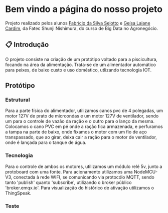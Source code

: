 # Bem vindo a página do nosso projeto

Projeto realizado pelos alunos [Fabrício da Silva Selotto](https://gitlab.com/Selotto) e [Geísa Laiane Cardim](https://gitlab.com/geisa), da Fatec Shunji Nishimura, do curso de Big Data no Agronegócio.

## 📋 Introdução

O projeto consiste na criação de um protótipo voltado para a piscicultura, focando na área da alimentação. Trata-se de um alimentador automático para peixes, de baixo custo e uso doméstico, utlizando tecnologia IOT.

## Protótipo
### Estrutural

Para a parte física do alimentador, utilizamos canos pvc de 4 polegadas, um motor 127V de prato de microondas e um motor 127V de ventilador, sendo um para o controle de vazão da ração e o outro para o lanço da mesma. Colocamos o cano PVC em pé onde a ração fica armazenada, e perfuramos a tampa na parte de baixo, onde fixamos o motor com um fio de aço transpassado, que ao girar, deixa cair a ração para o motor de ventilador, onde é lançada para o tanque de água.

### Tecnologia 

Para o controle de ambos os motores, utilizamos um módulo relé 5v, junto a protoboard com uma fonte. Para acionamento utilizamos uma NodeMCU-V3, conectada à rede WIFI, se comunicando via protocólo MQTT, sendo tanto 'publish' quanto 'subscribe', utilizando o broker público 'broker.emqx.io'. Para visualização do histórico de ativação utilizamos o ThingSpeak. 

### Teste



